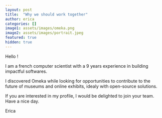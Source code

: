 ```yaml
---
layout: post
title:  "Why we should work together"
author: erica
categories: []
image1: assets/images/omeka.png
image2: assets/images/portrait.jpeg
featured: true
hidden: true
---
```


Hello !

I am a french computer scientist with a 9 years experience in building impactful softwares.

I discovered Omeka while looking for opportunities to contribute to the future of museums and online exhibits, idealy with open-source solutions.

If you are interested in my profile, I would be delighted to join your team. Have a nice day.

Erica
